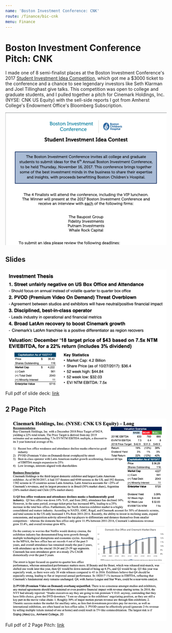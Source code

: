 ```yaml
---
name: 'Boston Investment Conference: CNK'
route: /finance/bic-cnk
menu: Finance
---
```


# Boston Investment Conference Pitch: CNK

I made one of 8 semi-finalist places at the Boston Investment Conference's 2017 [Student Investment Idea Competition](http://bostoninvestmentconference.com/wp-content/uploads/2017/06/2017-BIC-Student-Stock-Contest-Flyer_new.pdf), which got me a $3000 ticket to the conference and a chance to see legendary investors like Seth Klarman and Joel Tillinghast give talks. This competition was open to college and graduate students, and I pulled together a pitch for Cinemark Holdings, Inc. (NYSE: CNK US Equity) with the sell-side reports I got from Amherst College's Endowment Office's Bloomberg Subscription.

![Student Competition](./student-competition.png)

## Slides
![Investment Thesis](./thesis-slide.png)
Full pdf of slide deck: [link](../pdfs/Cinemark-Stock-Pitch-BIC.pdf)

## 2 Page Pitch

![First Page](./first-page.png)
Full pdf of 2 Page Pitch: [link](../pdfs/Cinemark-Pitch-Slides-BIC.pdf)